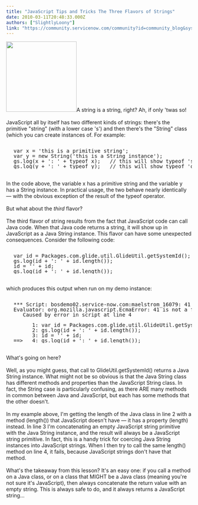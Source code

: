 ```yaml
---
title: "JavaScript Tips and Tricks The Three Flavors of Strings"
date: 2010-03-11T20:48:33.000Z
authors: ["SlightlyLoony"]
link: "https://community.servicenow.com/community?id=community_blog&sys_id=9adce665dbd0dbc01dcaf3231f9619f7"
---
```

<p><img  alt="" class="jive-image" src="c3d655c2db9813043eb27a9e0f9619f4.iix" style="width: auto; height: 191px;" />A string is a string, right? Ah, if only 'twas so!<br /><br />JavaScript all by itself has two different kinds of strings: there's the primitive "string" (with a lower case 's') and then there's the "String" class (which you can create instances of. For example:<br /><pre style="margin-left:20px;line-height:1;"><br />var x = 'this is a primitive string';<br />var y = new String('this is a String instance');<br />gs.log(x + ': ' + typeof x);   // this will show typeof 'string'<br />gs.log(y + ': ' + typeof y);   // this will show typeof 'object'<br /></pre><br />In the code above, the variable x has a primitive string and the variable y has a String instance. In practical usage, the two behave nearly identically — with the obvious exception of the result of the typeof operator.<br /><br />But what about the <i>third</i> flavor?<br /><!--break--><br />The third flavor of string results from the fact that JavaScript code can call Java code. When that Java code returns a string, it will show up in JavaScript as a Java String instance. This flavor can have some unexpected consequences. Consider the following code:<br /><pre style="margin-left:20px;line-height:1;"><br />var id = Packages.com.glide.util.GlideUtil.getSystemId();<br />gs.log(id + ': ' + id.length());<br />id = '' + id;<br />gs.log(id + ': ' + id.length());<br /></pre><br />which produces this output when run on my demo instance:<br /><pre style="margin-left:20px;line-height:1;"><br />*** Script: bosdemo02.service-now.com:maelstrom_16079: 41<br />Evaluator: org.mozilla.javascript.EcmaError: 41 is not a function.<br />   Caused by error in script at line 4<br /><br />      1: var id = Packages.com.glide.util.GlideUtil.getSystemId();<br />      2: gs.log(id + ': ' + id.length());<br />      3: id = '' + id;<br />==&gt;   4: gs.log(id + ': ' + id.length());<br /></pre><br />What's going on here? <br /><br />Well, as you might guess, that call to GlideUtil.getSystemId() returns a Java String instance. What might not be so obvious is that the Java String class has different methods and properties than the JavaScript String class. In fact, the String case is particularly confusing, as there ARE many methods in common between Java and JavaScript, but each has some methods that the other doesn't. <br /><br />In my example above, I'm getting the length of the Java class in line 2 with a method (length()) that JavaScript doesn't have — it has a property (length) instead. In line 3 I'm concatenating an empty JavaScript string primitive with the Java String instance, and the result will always be a JavaScript string primitive. In fact, this is a handy trick for coercing Java String instances into JavaScript strings. When I then try to call the same length() method on line 4, it fails, because JavaScript strings don't have that method.<br /><br />What's the takeaway from this lesson? It's an easy one: if you call a method on a Java class, or on a class that MIGHT be a Java class (meaning you're not sure it's JavaScript), then always concatenate the return value with an empty string. This is always safe to do, and it always returns a JavaScript string...</p>